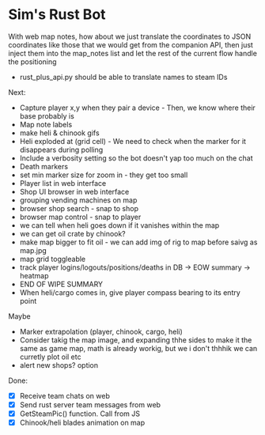 # Sim's Rust Bot

With web map notes, how about we just translate the coordinates to JSON coordinates like those that we would get from the companion API, then just inject them into the map_notes list and let the rest of the current flow handle the positioning

- rust_plus_api.py should be able to translate names to steam IDs

Next:
- Capture player x,y when they pair a device - Then, we know where their base probably is
- Map note labels
- make heli & chinook gifs
- Heli exploded at (grid cell) - We need to check when the marker for it disappears during polling
- Include a verbosity setting so the bot doesn't yap too much on the chat
- Death markers
- set min marker size for zoom in - they get too small
- Player list in web interface
- Shop UI browser in web interface
- grouping vending machines on map
- browser shop search - snap to shop
- browser map control - snap to player
- we can tell when heli goes down if it vanishes within the map
- we can get oil crate by chinook?
- make map bigger to fit oil - we can add img of rig to map before saivg as map.jpg
- map grid toggleable
- track player logins/logouts/positions/deaths in DB -> EOW summary -> heatmap
- END OF WIPE SUMMARY
- When heli/cargo comes in, give player compass bearing to its entry point

Maybe
- Marker extrapolation (player, chinook, cargo, heli)
- Consider takig the map image, and expanding thhe sides to make it the same as game map, math is already workig, but we i don't thhhik we can curretly plot oil etc
- alert new shops? option

Done:
- [x] Receive team chats on web
- [x] Send rust server team messages from web
- [x] GetSteamPic() function. Call from JS
- [x] Chinook/heli blades animation on map
